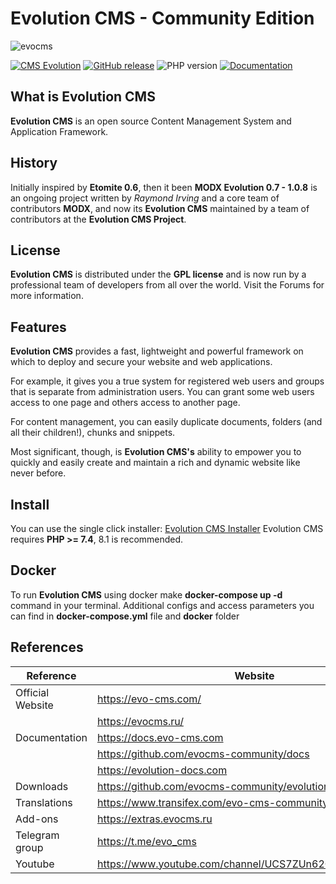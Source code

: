 # Evolution CMS - Community Edition

![evocms](https://user-images.githubusercontent.com/523389/167645693-694ca1c1-fb53-45d5-aa63-e3d8c5e1cc84.jpg)

[![CMS Evolution](https://img.shields.io/badge/CMS-Evolution-brightgreen.svg)](https://github.com/evocms-community/evolution) [![GitHub release](https://img.shields.io/github/release/evocms-community/evolution.svg)](https://github.com/evocms-community/evolution/releases) ![PHP version](https://img.shields.io/badge/PHP->=v7.4-green.svg?php=7.4) [![Documentation](https://img.shields.io/badge/Documentation-processed-orange.svg)](https://github.com/evocms-community/docs/)


## What is Evolution CMS
**Evolution CMS** is an open source Content Management System and Application Framework.

## History
Initially inspired by **Etomite 0.6**, then it been **MODX Evolution 0.7 - 1.0.8** is an ongoing project written by *Raymond Irving* and a core team of contributors **MODX**, and now its **Evolution CMS** maintained by a team of contributors at the **Evolution CMS Project**.

## License
**Evolution CMS** is distributed under the **GPL license** and is now run by a professional team of developers from all over the world. Visit the Forums for more information.

## Features
**Evolution CMS** provides a fast, lightweight and powerful framework on which to deploy and secure your website and web applications.

For example, it gives you a true system for registered web users and groups that is separate from administration users. You can grant some web users access to one page and others access to another page.

For content management, you can easily duplicate documents, folders (and all their children!), chunks and snippets.

Most significant, though, is **Evolution CMS's** ability to empower you to quickly and easily create and maintain a rich and dynamic website like never before.

## Install
You can use the single click installer: [Evolution CMS Installer](https://github.com/evocms-community/installer)
Evolution CMS requires **PHP >= 7.4**, 8.1 is recommended.

## Docker
To run **Evolution CMS** using docker make **docker-compose up -d** command in your terminal. Additional configs and access parameters you can find in **docker-compose.yml** file and **docker** folder 

## References
| Reference  | Website |
| ------------- | ------------- |
| Official Website | https://evo-cms.com/ |
| | https://evocms.ru/ |
| Documentation | https://docs.evo-cms.com |
| | https://github.com/evocms-community/docs |
| | https://evolution-docs.com |
| Downloads | https://github.com/evocms-community/evolution/releases |
| Translations | https://www.transifex.com/evo-cms-community/evolution-3x/ |
| Add-ons | https://extras.evocms.ru |
| Telegram group | https://t.me/evo_cms |
| Youtube| https://www.youtube.com/channel/UCS7ZUn62Qln_OhHSVaFTTig |
